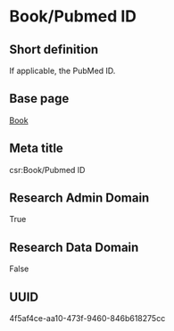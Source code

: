 # Book/Pubmed ID
## Short definition
If applicable, the PubMed ID.
## Base page
[Book](https://github.com/EuroCRIS/CASRAI-Dictionairies/blob/main/Objects/Book.md)
## Meta title
csr:Book/Pubmed ID
## Research Admin Domain
True
## Research Data Domain
False
## UUID
4f5af4ce-aa10-473f-9460-846b618275cc
